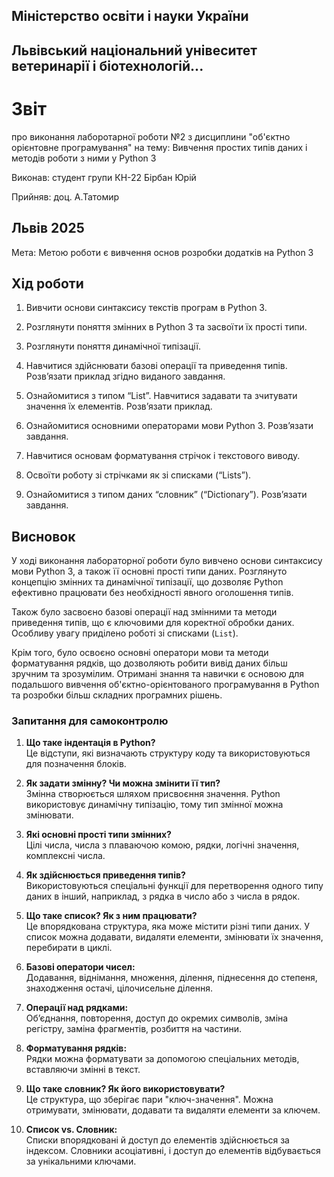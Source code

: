 ## Міністерство освіти і науки України

## Львівський національний унівеситет ветеринарії і біотехнологій...

# Звіт
про виконання лаборотарної роботи №2 з дисциплини "об'єктно орієнтовне програмування" на тему: Вивчення простих типів даних і методів роботи з ними у Python 3

Виконав: студент групи КН-22 Бірбан Юрій

Прийняв: доц. А.Татомир

## Львів 2025

Мета: Метою роботи є вивчення основ розробки додатків на Python 3

## Хід роботи

1. Вивчити основи синтаксису текстів програм в Python 3.

2. Розглянути поняття змінних в Python 3 та засвоїти їх прості типи.

3. Розглянути поняття динамічної типізації.

4. Навчитися здійснювати базові операції та приведення типів. Розв’язати
приклад згідно виданого завдання.

5. Ознайомитися з типом “List”. Навчитися задавати та зчитувати значення
їх елементів. Розв’язати приклад.

6. Ознайомитися основними операторами мови Python 3. Розв’язати
завдання.

7. Навчитися основам форматування стрічок і текстового виводу.

8. Освоїти роботу зі стрічками як зі списками (“Lists”).

9. Ознайомитися з типом даних “словник” (“Dictionary”). Розв’язати
завдання.

## Висновок 

У ході виконання лабораторної роботи було вивчено основи синтаксису мови Python 3, а також її основні прості типи даних. Розглянуто концепцію змінних та динамічної типізації, що дозволяє Python ефективно працювати без необхідності явного оголошення типів.  

Також було засвоєно базові операції над змінними та методи приведення типів, що є ключовими для коректної обробки даних. Особливу увагу приділено роботі зі списками (`List`). 

Крім того, було освоєно основні оператори мови та методи форматування рядків, що дозволяють робити вивід даних більш зручним та зрозумілим. Отримані знання та навички є основою для подальшого вивчення об'єктно-орієнтованого програмування в Python та розробки більш складних програмних рішень.

### **Запитання для самоконтролю**  

1. **Що таке індентація в Python?**  
   Це відступи, які визначають структуру коду та використовуються для позначення блоків.  

2. **Як задати змінну? Чи можна змінити її тип?**  
   Змінна створюється шляхом присвоєння значення. Python використовує динамічну типізацію, тому тип змінної можна змінювати.  

3. **Які основні прості типи змінних?**  
   Цілі числа, числа з плаваючою комою, рядки, логічні значення, комплексні числа.  

4. **Як здійснюється приведення типів?**  
   Використовуються спеціальні функції для перетворення одного типу даних в інший, наприклад, з рядка в число або з числа в рядок.  

5. **Що таке список? Як з ним працювати?**  
   Це впорядкована структура, яка може містити різні типи даних. У список можна додавати, видаляти елементи, змінювати їх значення, перебирати в циклі.  

6. **Базові оператори чисел:**  
   Додавання, віднімання, множення, ділення, піднесення до степеня, знаходження остачі, цілочисельне ділення.  

7. **Операції над рядками:**  
   Об’єднання, повторення, доступ до окремих символів, зміна регістру, заміна фрагментів, розбиття на частини.  

8. **Форматування рядків:**  
   Рядки можна форматувати за допомогою спеціальних методів, вставляючи змінні в текст.  

9. **Що таке словник? Як його використовувати?**  
   Це структура, що зберігає пари "ключ-значення". Можна отримувати, змінювати, додавати та видаляти елементи за ключем.  

10. **Список vs. Словник:**  
   Списки впорядковані й доступ до елементів здійснюється за індексом. Словники асоціативні, і доступ до елементів відбувається за унікальними ключами.